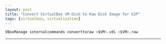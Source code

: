 ```yaml
---
layout: post
title: "Convert VirtualBox VM Disk to Raw Disk Image for V2P"
tags: [virtualbox, virtualization]
---
```


```bash
VBoxManage internalcommands converttoraw <$VM>.vdi <$VM>.raw
```

---
